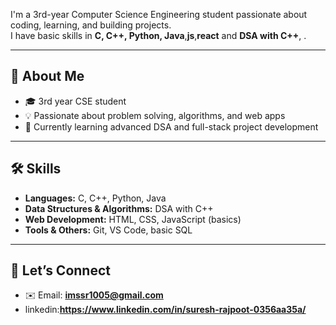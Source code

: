 

I'm a 3rd-year Computer Science Engineering student passionate about coding, learning, and building projects.  
I have basic skills in **C, C++, Python, Java**,**js**,**react** and **DSA with C++**, .

---

## 🔭 About Me
- 🎓 3rd year CSE student
- 💡 Passionate about problem solving, algorithms, and web apps
- 🚀 Currently learning advanced DSA and full-stack project development


---

## 🛠️ Skills

- **Languages:** C, C++, Python, Java  
- **Data Structures & Algorithms:** DSA with C++  
- **Web Development:** HTML, CSS, JavaScript (basics)  
- **Tools & Others:** Git, VS Code, basic SQL

---


## 🤝 Let’s Connect
- ✉️ Email: **imssr1005@gmail.com**
-   linkedin:**https://www.linkedin.com/in/suresh-rajpoot-0356aa35a/**


